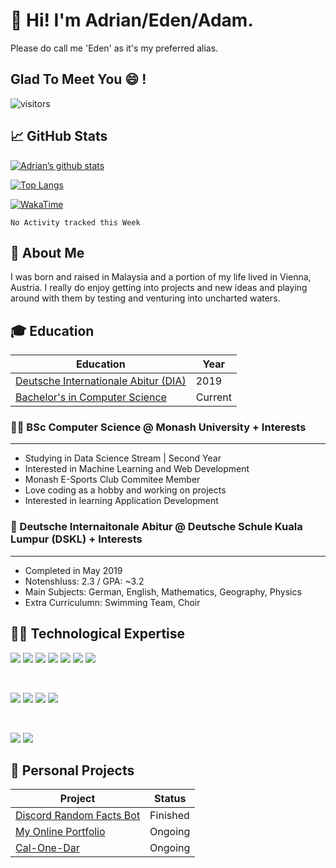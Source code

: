 # 👋 Hi! I'm Adrian/Eden/Adam.

Please do call me 'Eden' as it's my preferred alias.


## Glad To Meet You :smile: !

![visitors](https://visitor-badge.glitch.me/badge?page_id=edenfrey.edenfrey&left_color=grey&right_color=blue)

## 📈 GitHub Stats

[![Adrian’s github stats](https://github-readme-stats.vercel.app/api?username=edenfrey&show_icons=true&hide_border=true&&count_private=false&include_all_commits=true&theme=dark)](https://github.com/edenfrey)

[![Top Langs](https://github-readme-stats.vercel.app/api/top-langs/?username=edenfrey&layout=compact&show_icons=true&hide_border=true&&count_private=false&include_all_commits=true&theme=dark)](https://github.com/edenfrey)

[![WakaTime](https://github-readme-stats.vercel.app/api/wakatime?username=edenfrey&layout=compact&show_icons=true&hide_border=true&&count_private=false&include_all_commits=true&theme=dark)](https://github.com/edenfrey)


<!--START_SECTION:waka-->
```text
No Activity tracked this Week
```
<!--END_SECTION:waka-->


## 🙋 About Me

I was born and raised in Malaysia and a portion of my life lived in Vienna, Austria. I really do enjoy getting into projects and new ideas and playing around with them by testing and venturing into uncharted waters.

## 🎓 Education
| Education | Year |
| ----------- | ----------- |
| [Deutsche Internationale Abitur (DIA)](#-student-bsc-computer-science--monash-university--interests) | 2019 |
| [Bachelor's in Computer Science](#-school-deutsche-internaitonale-abitur--deutsche-schule-kuala-lumpur-dskl--interests) | Current |

### :student: BSc Computer Science @ Monash University + Interests
---

- Studying in Data Science Stream | Second Year
- Interested in Machine Learning and Web Development
- Monash E-Sports Club Commitee Member
- Love coding as a hobby and working on projects
- Interested in learning Application Development

### :school: Deutsche Internaitonale Abitur @ Deutsche Schule Kuala Lumpur (DSKL) + Interests
---

- Completed in May 2019
- Notenshluss: 2.3 / GPA: ~3.2
- Main Subjects: German, English, Mathematics, Geography, Physics
- Extra Curriculumn: Swimming Team, Choir

## :man_technologist: Technological Expertise

![](https://img.shields.io/badge/Code-React-informational?style=flat&logo=react&color=61DAFB) ![](https://img.shields.io/badge/Code-HTML5-informational?style=flat&logo=html5&color=61DAFB) ![](https://img.shields.io/badge/Code-Node.js-informational?style=flat&logo=node.js&color=61DAFB) ![](https://img.shields.io/badge/Code-JavaScript-informational?style=flat&logo=javascript&color=61DAFB) ![](https://img.shields.io/badge/Code-Python-informational?style=flat&logo=python&color=61DAFB) ![](https://img.shields.io/badge/Code-R-informational?style=flat&logo=r&color=61DAFB) ![](https://img.shields.io/badge/Code-PostgreSQL-informational?style=flat&logo=postgresql&color=61DAFB) 

<br/>

![](https://img.shields.io/badge/Tools-Git-informational?style=flat&logo=git&color=61DAFB) ![](https://img.shields.io/badge/Tools-GitHub-informational?style=flat&logo=github&color=61DAFB) ![](https://img.shields.io/badge/Tools-Heroku-informational?style=flat&logo=heroku&color=61DAFB) ![](https://img.shields.io/badge/Tools-NPM-informational?style=flat&logo=npm&color=61DAFB)


<br/>

![](https://img.shields.io/badge/Style-CSS3-informational?style=flat&logo=css3&color=61DAFB) ![](https://img.shields.io/badge/Style-Bootstrap-informational?style=flat&logo=bootstrap&color=61DAFB)


## :thought_balloon: Personal Projects

| Project | Status |
| ----------- | ----------- |
| [Discord Random Facts Bot](#) | Finished |
| [My Online Portfolio](https://edenfrey.github.io/) | Ongoing |
| [Cal-One-Dar](#) | Ongoing |
